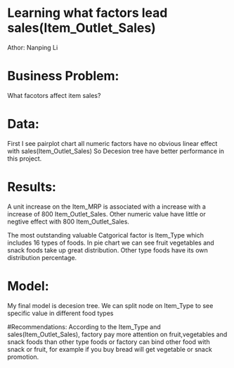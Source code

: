 # Learning what factors lead sales(Item_Outlet_Sales)
Athor: Nanping Li

# Business Problem:
What facotors affect item sales?

# Data:
First I see pairplot chart all numeric factors have no obvious linear effect with sales(Item_Outlet_Sales)
So Decesion tree have better performance in this project.

# Results:
A unit increase on the Item_MRP is associated with a increase with a increase of 800 Item_Outlet_Sales.
Other numeric value have little or negtive effect with 800 Item_Outlet_Sales.

The most outstanding valuable Catgorical factor is Item_Type which includes 16 types of foods. 
In pie chart we can see fruit vegetables and snack foods take up great distribution. Other type foods have 
its own distribution percentage. 










# Model:
My final model is decesion tree.
We can split node on Item_Type to see specific value in different food types

#Recommendations:
According to the Item_Type and sales(Item_Outlet_Sales), factory pay more attention on fruit,vegetables and snack foods
than other type foods or factory can bind other food with snack or fruit, for example if you buy bread will get vegetable or snack promotion.


